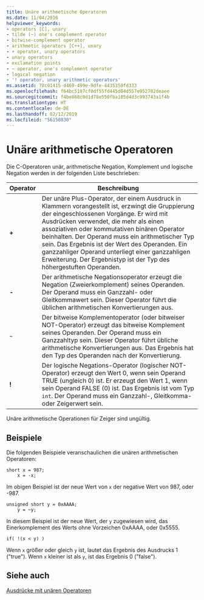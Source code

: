 ```yaml
---
title: Unäre arithmetische Operatoren
ms.date: 11/04/2016
helpviewer_keywords:
- operators [C], unary
- tilde (~) one's complement operator
- bitwise-complement operator
- arithmetic operators [C++], unary
- + operator, unary operators
- unary operators
- exclamation points
- ~ operator, one's complement operator
- logical negation
- '! operator, unary arithmetic operators'
ms.assetid: 78c91415-d469-499e-9dfe-4435350fd333
ms.openlocfilehash: f64bc5107cf0df55fd445d04d557e952702deaee
ms.sourcegitcommit: f4be868c0d1d78e550fba105d4d3c993743a1f4b
ms.translationtype: HT
ms.contentlocale: de-DE
ms.lasthandoff: 02/12/2019
ms.locfileid: "56150830"
---
```

# <a name="unary-arithmetic-operators"></a>Unäre arithmetische Operatoren

Die C-Operatoren unär, arithmetische Negation, Komplement und logische Negation werden in der folgenden Liste beschrieben:

|Operator|Beschreibung|
|--------------|-----------------|
|**+**|Der unäre Plus-Operator, der einem Ausdruck in Klammern vorangestellt ist, erzwingt die Gruppierung der eingeschlossenen Vorgänge. Er wird mit Ausdrücken verwendet, die mehr als einen assoziativen oder kommutativen binären Operator beinhalten. Der Operand muss ein arithmetischer Typ sein. Das Ergebnis ist der Wert des Operanden. Ein ganzzahliger Operand unterliegt einer ganzzahligen Erweiterung. Der Ergebnistyp ist der Typ des höhergestuften Operanden.|
|**-**|Der arithmetische Negationsoperator erzeugt die Negation (Zweierkomplement) seines Operanden. Der Operand muss ein Ganzzahl- oder Gleitkommawert sein. Dieser Operator führt die üblichen arithmetischen Konvertierungen aus.|
|`~`|Der bitweise Komplementoperator (oder bitweiser NOT-Operator) erzeugt das bitweise Komplement seines Operanden. Der Operand muss ein Ganzzahltyp sein. Dieser Operator führt übliche arithmetische Konvertierungen aus. Das Ergebnis hat den Typ des Operanden nach der Konvertierung.|
|**!**|Der logische Negations-Operator (logischer NOT-Operator) erzeugt den Wert 0, wenn sein Operand TRUE (ungleich 0) ist. Er erzeugt den Wert 1, wenn sein Operand FALSE (0) ist. Das Ergebnis ist vom Typ `int`. Der Operand muss ein Ganzzahl-, Gleitkomma- oder Zeigerwert sein.|

Unäre arithmetische Operationen für Zeiger sind ungültig.

## <a name="examples"></a>Beispiele

Die folgenden Beispiele veranschaulichen die unären arithmetischen Operatoren:

```
short x = 987;
    x = -x;
```

Im obigen Beispiel ist der neue Wert von `x` der negative Wert von 987, oder -987.

```
unsigned short y = 0xAAAA;
    y = ~y;
```

In diesem Beispiel ist der neue Wert, der `y` zugewiesen wird, das Einerkomplement des Werts ohne Vorzeichen 0xAAAA, oder 0x5555.

```
if( !(x < y) )
```

Wenn `x` größer oder gleich `y` ist, lautet das Ergebnis des Ausdrucks 1 ("true"). Wenn `x` kleiner ist als `y`, ist das Ergebnis 0 ("false").

## <a name="see-also"></a>Siehe auch

[Ausdrücke mit unären Operatoren](../cpp/expressions-with-unary-operators.md)
